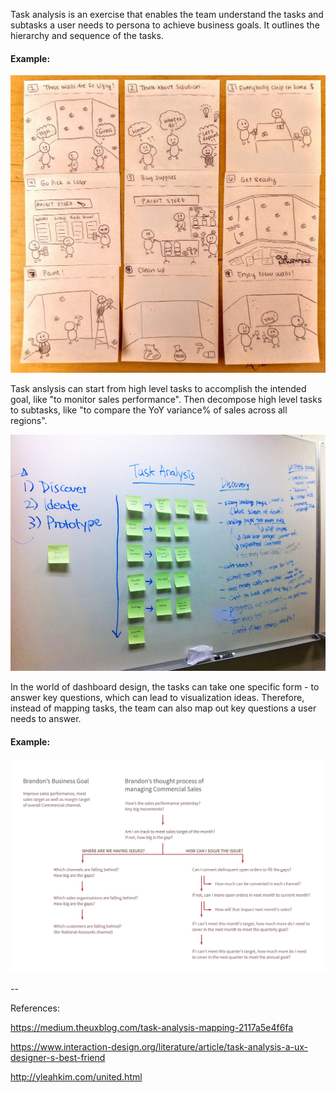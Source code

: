 Task analysis is an exercise that enables the team understand the tasks and subtasks a user needs to persona to achieve business goals. It outlines the hierarchy and sequence of the tasks. 

#### Example:

![Task Analysis Sequencial](/images/task-analysis.jpeg?raw=true "Task Analysis Sequencial")


Task anslysis can start from high level tasks to accomplish the intended goal, like "to monitor sales performance". Then decompose high level tasks to subtasks, like "to compare the YoY variance% of sales across all regions". 

![Task Analysis Hierarchical](/images/task-analysis-2.jpg?raw=true "Task Analysis Hierarchical")

In the world of dashboard design, the tasks can take one specific form - to answer key questions, which can lead to visualization ideas. Therefore, instead of mapping tasks, the team can also map out key questions a user needs to answer. 

#### Example:

![Key Question Mapping](/images/path-of-questions.png?raw=true "Key Question Mapping")


--

References:

https://medium.theuxblog.com/task-analysis-mapping-2117a5e4f6fa

https://www.interaction-design.org/literature/article/task-analysis-a-ux-designer-s-best-friend

http://yleahkim.com/united.html
